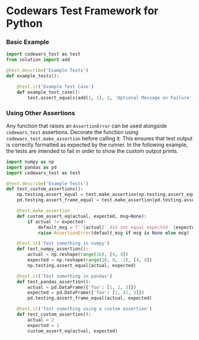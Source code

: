 # Codewars Test Framework for Python

### Basic Example

```python
import codewars_test as test
from solution import add

@test.describe('Example Tests')
def example_tests():

    @test.it('Example Test Case')
    def example_test_case():
        test.assert_equals(add(1, 1), 2, 'Optional Message on Failure')
```

### Using Other Assertions

Any function that raises an `AssertionError` can be used alongside `codewars_test` assertions. Decorate the function using `codewars_test.make_assertion` before calling it. This ensures that test output is correctly formatted as expected by the runner. In the following example, the tests are intended to fail in order to show the custom output prints.

```python
import numpy as np
import pandas as pd
import codewars_test as test

@test.describe('Example Tests')
def test_custom_assertions():
    np.testing.assert_equal = test.make_assertion(np.testing.assert_equal)
    pd.testing.assert_frame_equal = test.make_assertion(pd.testing.assert_frame_equal)

    @test.make_assertion
    def custom_assert_eq(actual, expected, msg=None):
        if actual != expected:
            default_msg = f'`{actual}` did not equal expected `{expected}`'
            raise AssertionError(default_msg if msg is None else msg)

    @test.it('Test something in numpy')
    def test_numpy_assertion():
        actual = np.reshape(range(16), [4, 4])
        expected = np.reshape(range(16, 0, -1), [4, 4])
        np.testing.assert_equal(actual, expected)

    @test.it('Test something in pandas')
    def test_pandas_assertion():
        actual = pd.DataFrame({'foo': [1, 2, 3]})
        expected = pd.DataFrame({'foo': [1, 42, 3]})
        pd.testing.assert_frame_equal(actual, expected)

    @test.it('Test something using a custom assertion')
    def test_custom_assertion():
        actual = 2
        expected = 1
        custom_assert_eq(actual, expected)
```
